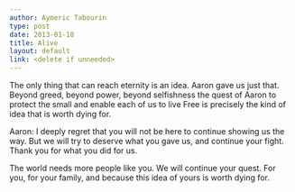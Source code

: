 ```yaml
---
author: Aymeric Tabourin
type: post
date: 2013-01-18
title: Alive
layout: default
link: <delete if unneeded>
---
```


The only thing that can reach eternity is an idea. Aaron gave us just that. 
Beyond greed, beyond power, beyond selfishness the quest of Aaron to protect the small and enable each of us to live Free is precisely the kind of idea that  is worth dying for. 


Aaron: 
I deeply regret that you will not be here to continue showing us the way. But we will try to deserve what you gave us, and continue your fight. Thank you for what you did for us.  

The world needs more people like you. We will continue your quest. For you, for your family, and because this idea of yours is worth dying for. 